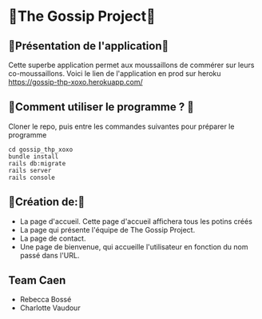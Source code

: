 # 🙊The Gossip Project🙊

## 💾Présentation de l'application💾

Cette superbe application permet aux moussaillons de commérer sur leurs co-moussaillons. 
Voici le lien de l'application en prod sur heroku https://gossip-thp-xoxo.herokuapp.com/

## 💽Comment utiliser le programme ? 💽

Cloner le repo, puis entre les commandes suivantes pour préparer le programme

```
cd gossip_thp_xoxo
bundle install
rails db:migrate
rails server
rails console
```

## 🎉Création de:🎉

* La page d'accueil. Cette page d'accueil affichera tous les potins créés
* La page qui présente l'équipe de The Gossip Project.
* La page de contact.
* Une page de bienvenue, qui accueille l'utilisateur en fonction du nom passé dans l'URL.

## Team Caen

* Rebecca Bossé
* Charlotte Vaudour
